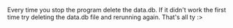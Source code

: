 Every time you stop the program delete the data.db.
If it didn't work the first time try deleting the data.db file and rerunning again.
That's all ty :>
